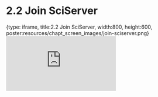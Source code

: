 # 2.2 Join SciServer
 
{type: iframe, title:2.2 Join SciServer, width:800, height:600, poster:resources/chapt_screen_images/join-sciserver.png}
![](https://sayumiyork.github.io/c-moor-ottr-generic/join-sciserver.html)
 

 

